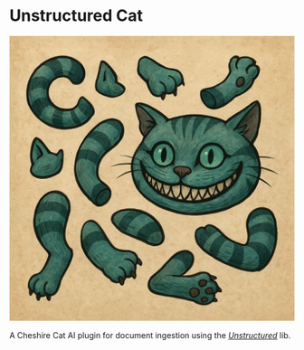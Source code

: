 # Unstructured Cat

![Unstructured Cat](https://raw.githubusercontent.com/asterbini/UnstructuredCat/refs/heads/main/unstructured_cat.png)

A Cheshire Cat AI plugin for document ingestion using the *[Unstructured](https://docs.unstructured.io)* lib.


